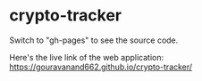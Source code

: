 # crypto-tracker

Switch to "gh-pages" to see the source code. 

Here's the live link of the web application:
https://gouravanand662.github.io/crypto-tracker/
